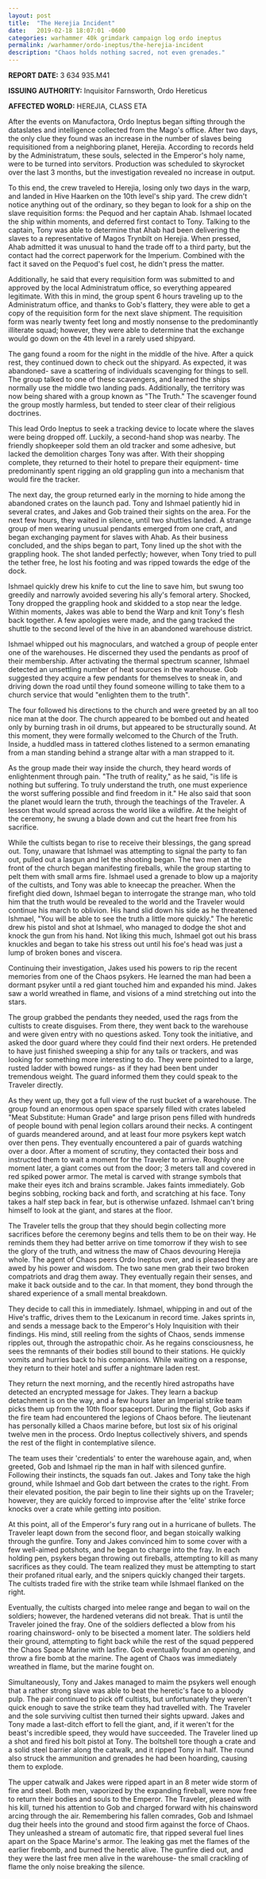 ```yaml
---
layout: post
title:  "The Herejia Incident"
date:   2019-02-18 18:07:01 -0600
categories: warhammer 40k grimdark campaign log ordo ineptus
permalink: /warhammer/ordo-ineptus/the-herejia-incident
description: "Chaos holds nothing sacred, not even grenades."
---
```


**REPORT DATE:** 3 634 935.M41

**ISSUING AUTHORITY:** Inquisitor Farnsworth, Ordo Hereticus

**AFFECTED WORLD:** HEREJIA, CLASS ETA

After the events on Manufactora, Ordo Ineptus began sifting through the dataslates and intelligence collected from the Mago's office.
After two days, the only clue they found was an increase in the number of slaves being requisitioned from a neighboring planet, Herejia.
According to records held by the Administratum, these souls, selected in the Emperor's holy name, were to be turned into servitors.
Production was scheduled to skyrocket over the last 3 months, but the investigation revealed no increase in output.

To this end, the crew traveled to Herejia, losing only two days in the warp, and landed in Hive Haarken on the 10th level's ship yard.
The crew didn't notice anything out of the ordinary, so they began to look for a ship on the slave requisition forms: the Pequod and her captain Ahab.
Ishmael located the ship within moments, and deferred first contact to Tony.
Talking to the captain, Tony was able to determine that Ahab had been delivering the slaves to a representative of Magos Trynbilt on Herejia.
When pressed, Ahab admitted it was unusual to hand the trade off to a third party, but the contact had the correct paperwork for the Imperium.
Combined with the fact it saved on the Pequod's fuel cost, he didn't press the matter.

Additionally, he said that every requisition form was submitted to and approved by the local Administratum office, so everything appeared legitimate.
With this in mind, the group spent 6 hours traveling up to the Administratum office, and thanks to Gob's flattery, they were able to get a copy of the requisition form for the next slave shipment.
The requisition form was nearly twenty feet long and mostly nonsense to the predominantly illiterate squad; however, they were able to determine that the exchange would go down on the 4th level in a rarely used shipyard.

The gang found a room for the night in the middle of the hive.
After a quick rest, they continued down to check out the shipyard.
As expected, it was abandoned- save a scattering of individuals scavenging for things to sell.
The group talked to one of these scavengers, and learned the ships normally use the middle two landing pads.
Additionally, the territory was now being shared with a group known as "The Truth."
The scavenger found the group mostly harmless, but tended to steer clear of their religious doctrines.

This lead Ordo Ineptus to seek a tracking device to locate where the slaves were being dropped off.
Luckily, a second-hand shop was nearby.
The friendly shopkeeper sold them an old tracker and some adhesive, but lacked the demolition charges Tony was after.
With their shopping complete, they returned to their hotel to prepare their equipment- time predominantly spent rigging an old grappling gun into a mechanism that would fire the tracker.

The next day, the group returned early in the morning to hide among the abandoned crates on the launch pad.
Tony and Ishmael patiently hid in several crates, and Jakes and Gob trained their sights on the area.
For the next few hours, they waited in silence, until two shuttles landed.
A strange group of men wearing unusual pendants emerged from one craft, and began exchanging payment for slaves with Ahab.
As their business concluded, and the ships began to part, Tony lined up the shot with the grappling hook.
The shot landed perfectly; however, when Tony tried to pull the tether free, he lost his footing and was ripped towards the edge of the dock.

Ishmael quickly drew his knife to cut the line to save him, but swung too greedily and narrowly avoided severing his ally's femoral artery.
Shocked, Tony dropped the grappling hook and skidded to a stop near the ledge.
Within moments, Jakes was able to bend the Warp and knit Tony's flesh back together.
A few apologies were made, and the gang tracked the shuttle to the second level of the hive in an abandoned warehouse district.

Ishmael whipped out his magnoculars, and watched a group of people enter one of the warehouses.
He discerned they used the pendants as proof of their membership.
After activating the thermal spectrum scanner, Ishmael detected an unsettling number of heat sources in the warehouse.
Gob suggested they acquire a few pendants for themselves to sneak in, and driving down the road until they found someone willing to take them to a church service that would "enlighten them to the truth".

The four followed his directions to the church and were greeted by an all too nice man at the door.
The church appeared to be bombed out and heated only by burning trash in oil drums, but appeared to be structurally sound.
At this moment, they were formally welcomed to the Church of the Truth.
Inside, a huddled mass in tattered clothes listened to a sermon emanating from a man standing behind a strange altar with a man strapped to it.

As the group made their way inside the church, they heard words of enlightenment through pain.
"The truth of reality," as he said, "is life is nothing but suffering. To truly understand the truth, one must experience the worst suffering possible and find freedom in it."
He also said that soon the planet would learn the truth, through the teachings of the Traveler.
A lesson that would spread across the world like a wildfire.
At the height of the ceremony, he swung a blade down and cut the heart free from his sacrifice.

While the cultists began to rise to receive their blessings, the gang spread out.
Tony, unaware that Ishmael was attempting to signal the party to fan out, pulled out a lasgun and let the shooting began.
The two men at the front of the church began manifesting fireballs, while the group starting to pelt them with small arms fire.
Ishmael used a grenade to blow up a majority of the cultists, and Tony was able to kneecap the preacher.
When the firefight died down, Ishmael began to interrogate the strange man, who told him that the truth would be revealed to the world and the Traveler would continue his march to oblivion.
His hand slid down his side as he threatened Ishmael, "You will be able to see the truth a little more quickly."
The heretic drew his pistol and shot at Ishmael, who managed to dodge the shot and knock the gun from his hand.
Not liking this much, Ishmael got out his brass knuckles and began to take his stress out until his foe's head was just a lump of broken bones and viscera.

Continuing their investigation, Jakes used his powers to rip the recent memories from one of the Chaos psykers.
He learned the man had been a dormant psyker until a red giant touched him and expanded his mind.
Jakes saw a world wreathed in flame, and visions of a mind stretching out into the stars.

The group grabbed the pendants they needed, used the rags from the cultists to create disguises.
From there, they went back to the warehouse and were given entry with no questions asked.
Tony took the initiative, and asked the door guard where they could find their next orders.
He pretended to have just finished sweeping a ship for any tails or trackers, and was looking for something more interesting to do.
They were pointed to a large, rusted ladder with bowed rungs- as if they had been bent under tremendous weight.
The guard informed them they could speak to the Traveler directly.

As they went up, they got a full view of the rust bucket of a warehouse.
The group found an enormous open space sparsely filled with crates labeled "Meat Substitute: Human Grade" and large prison pens filled with hundreds of people bound with penal legion collars around their necks.
A contingent of guards meandered around, and at least four more psykers kept watch over then pens.
They eventually encountered a pair of guards watching over a door.
After a moment of scrutiny, they contacted their boss and instructed them to wait a moment for the Traveler to arrive.
Roughly one moment later, a giant comes out from the door; 3 meters tall and covered in red spiked power armor.
The metal is carved with strange symbols that make their eyes itch and brains scramble.
Jakes faints immediately.
Gob begins sobbing, rocking back and forth, and scratching at his face.
Tony takes a half step back in fear, but is otherwise unfazed.
Ishmael can't bring himself to look at the giant, and stares at the floor.

The Traveler tells the group that they should begin collecting more sacrifices before the ceremony begins and tells them to be on their way.
He reminds them they had better arrive on time tomorrow if they wish to see the glory of the truth, and witness the maw of Chaos devouring Herejia whole.
The agent of Chaos peers Ordo Ineptus over, and is pleased they are awed by his power and wisdom.
The two sane men grab their two broken compatriots and drag them away.
They eventually regain their senses, and make it back outside and to the car.
In that moment, they bond through the shared experience of a small mental breakdown.

They decide to call this in immediately.
Ishmael, whipping in and out of the Hive's traffic, drives them to the Lexicanum in record time.
Jakes sprints in, and sends a message back to the Emperor's Holy Inquisition with their findings.
His mind, still reeling from the sights of Chaos, sends immense ripples out, through the astropathic choir.
As he regains consciousness, he sees the remnants of their bodies still bound to their stations.
He quickly vomits and hurries back to his companions.
While waiting on a response, they return to their hotel and suffer a nightmare laden rest.

They return the next morning, and the recently hired astropaths have detected an encrypted message for Jakes.
They learn a backup detachment is on the way, and a few hours later an Imperial strike team picks them up from the 10th floor spaceport.
During the flight, Gob asks if the fire team had encountered the legions of Chaos before.
The lieutenant has personally killed a Chaos marine before, but lost six of his original twelve men in the process.
Ordo Ineptus collectively shivers, and spends the rest of the flight in contemplative silence.

The team uses their 'credentials' to enter the warehouse again, and, when greeted, Gob and Ishmael rip the man in half with silenced gunfire.
Following their instincts, the squads fan out.
Jakes and Tony take the high ground, while Ishmael and Gob dart between the crates to the right.
From their elevated position, the pair begin to line their sights up on the Traveler; however, they are quickly forced to improvise after the 'elite' strike force knocks over a crate while getting into position.

At this point, all of the Emperor's fury rang out in a hurricane of bullets.
The Traveler leapt down from the second floor, and began stoically walking through the gunfire.
Tony and Jakes convinced him to some cover with a few well-aimed potshots, and he began to charge into the fray.
In each holding pen, psykers began throwing out fireballs, attempting to kill as many sacrifices as they could.
The team realized they must be attempting to start their profaned ritual early, and the snipers quickly changed their targets.
The cultists traded fire with the strike team while Ishmael flanked on the right.

Eventually, the cultists charged into melee range and began to wail on the soldiers; however, the hardened veterans did not break.
That is until the Traveler joined the fray.
One of the soldiers deflected a blow from his roaring chainsword- only to be bisected a moment later.
The soldiers held their ground, attempting to fight back while the rest of the squad peppered the Chaos Space Marine with lasfire.
Gob eventually found an opening, and throw a fire bomb at the marine.
The agent of Chaos was immediately wreathed in flame, but the marine fought on.

Simultaneously, Tony and Jakes managed to maim the psykers well enough that a rather strong slave was able to beat the heretic's face to a bloody pulp.
The pair continued to pick off cultists, but unfortunately they weren't quick enough to save the strike team they had travelled with.
The Traveler and the sole surviving cultist then turned their sights upward.
Jakes and Tony made a last-ditch effort to fell the giant, and, if it weren't for the beast's incredible speed, they would have succeeded.
The Traveler lined up a shot and fired his bolt pistol at Tony.
The boltshell tore though a crate and a solid steel barrier along the catwalk, and it ripped Tony in half.
The round also struck the ammunition and grenades he had been hoarding, causing them to explode.

The upper catwalk and Jakes were ripped apart in an 8 meter wide storm of fire and steel.
Both men, vaporized by the expanding fireball, were now free to return their bodies and souls to the Emperor.
The Traveler, pleased with his kill, turned his attention to Gob and charged forward with his chainsword arcing through the air.
Remembering his fallen comrades, Gob and Ishmael dug their heels into the ground and stood firm against the force of Chaos.
They unleashed a stream of automatic fire, that ripped several fuel lines apart on the Space Marine's armor.
The leaking gas met the flames of the earlier firebomb, and burned the heretic alive.
The gunfire died out, and they were the last free men alive in the warehouse- the small crackling of flame the only noise breaking the silence.
